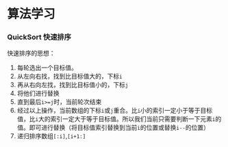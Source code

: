 # 算法学习

### QuickSort 快速排序
快速排序的思想：
1. 每轮选出一个目标值。
2. 从左向右找，找到比目标值大的，下标`i`
3. 再从右向左找，找到比目标值小的，下标`j`
4. 将他们进行替换
5. 直到最后`i>=j`时，当前轮次结束
6. 经过以上操作，当前数组的下标`i`或`j`重合。比`i`小的索引一定小于等于目标值，比`i`大的索引一定大于等于目标值。所以我们当前只需要判断一下元素`i`的值。即可进行替换（将目标值索引替换到当前`i`的位置或替换`i--`的位置）
7. 递归排序数组`[:i]`,`[i+1:]`